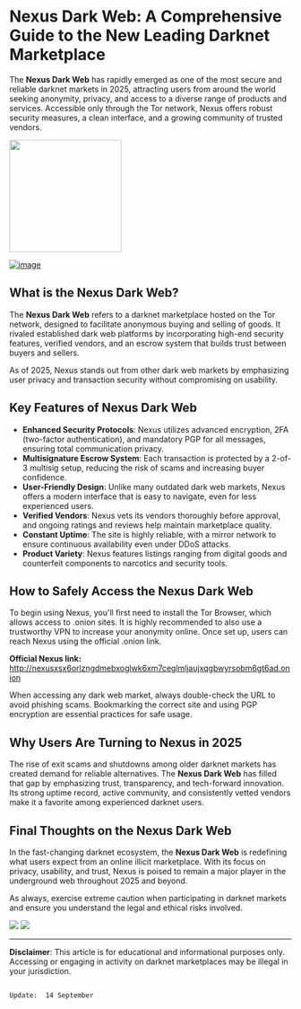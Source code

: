 # Nexus Dark Web: A Comprehensive Guide to the New Leading Darknet Marketplace

The **Nexus Dark Web** has rapidly emerged as one of the most secure and reliable darknet markets in 2025, attracting users from around the world seeking anonymity, privacy, and access to a diverse range of products and services. Accessible only through the Tor network, Nexus offers robust security measures, a clean interface, and a growing community of trusted vendors.

[<img src="/screenshot/about.webp" width="200">](http://nexusxsx6orlzngdmebxoglwk6xm7ceglmljaujxqgbwyrsobm6gt6ad.onion)

<a href="http://nexusxsx6orlzngdmebxoglwk6xm7ceglmljaujxqgbwyrsobm6gt6ad.onion"><img src="/screenshot/focus.webp" alt="image" style="max-width: 100%;"></a>


## What is the Nexus Dark Web?

The **Nexus Dark Web** refers to a darknet marketplace hosted on the Tor network, designed to facilitate anonymous buying and selling of goods. It rivaled established dark web platforms by incorporating high-end security features, verified vendors, and an escrow system that builds trust between buyers and sellers.

As of 2025, Nexus stands out from other dark web markets by emphasizing user privacy and transaction security without compromising on usability.

## Key Features of Nexus Dark Web

- **Enhanced Security Protocols**: Nexus utilizes advanced encryption, 2FA (two-factor authentication), and mandatory PGP for all messages, ensuring total communication privacy.
- **Multisignature Escrow System**: Each transaction is protected by a 2-of-3 multisig setup, reducing the risk of scams and increasing buyer confidence.
- **User-Friendly Design**: Unlike many outdated dark web markets, Nexus offers a modern interface that is easy to navigate, even for less experienced users.
- **Verified Vendors**: Nexus vets its vendors thoroughly before approval, and ongoing ratings and reviews help maintain marketplace quality.
- **Constant Uptime**: The site is highly reliable, with a mirror network to ensure continuous availability even under DDoS attacks.
- **Product Variety**: Nexus features listings ranging from digital goods and counterfeit components to narcotics and security tools.

## How to Safely Access the Nexus Dark Web

To begin using Nexus, you'll first need to install the Tor Browser, which allows access to .onion sites. It is highly recommended to also use a trustworthy VPN to increase your anonymity online. Once set up, users can reach Nexus using the official .onion link.

**Official Nexus link:** http://nexusxsx6orlzngdmebxoglwk6xm7ceglmljaujxqgbwyrsobm6gt6ad.onion

When accessing any dark web market, always double-check the URL to avoid phishing scams. Bookmarking the correct site and using PGP encryption are essential practices for safe usage.

## Why Users Are Turning to Nexus in 2025

The rise of exit scams and shutdowns among older darknet markets has created demand for reliable alternatives. The **Nexus Dark Web** has filled that gap by emphasizing trust, transparency, and tech-forward innovation. Its strong uptime record, active community, and consistently vetted vendors make it a favorite among experienced darknet users.

## Final Thoughts on the Nexus Dark Web

In the fast-changing darknet ecosystem, the **Nexus Dark Web** is redefining what users expect from an online illicit marketplace. With its focus on privacy, usability, and trust, Nexus is poised to remain a major player in the underground web throughout 2025 and beyond.

As always, exercise extreme caution when participating in darknet markets and ensure you understand the legal and ethical risks involved.

<a href="http://nexusxsx6orlzngdmebxoglwk6xm7ceglmljaujxqgbwyrsobm6gt6ad.onion"><img src="/screenshot/begin.webp" style="max-width: 100%;"></a>
<a href="http://nexusxsx6orlzngdmebxoglwk6xm7ceglmljaujxqgbwyrsobm6gt6ad.onion"><img src="/screenshot/preferences.webp" style="max-width: 100%;"></a>

---
**Disclaimer**: This article is for educational and informational purposes only. Accessing or engaging in activity on darknet marketplaces may be illegal in your jurisdiction.
```

Update:  14 September